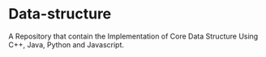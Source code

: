 # Data-structure

A Repository that contain the Implementation of Core Data Structure Using C++, Java, Python and Javascript.

